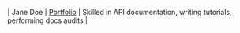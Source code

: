 | Jane Doe | [Portfolio](https://janedoe.example.com) | Skilled in API documentation, writing tutorials, performing docs audits |